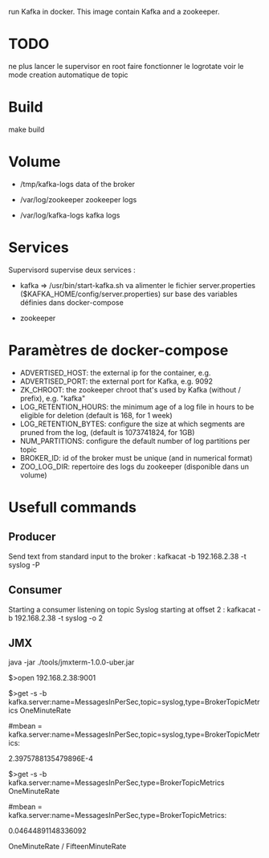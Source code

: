 run Kafka in docker. This image contain Kafka and a zookeeper.

# TODO
ne plus lancer le supervisor en root
faire fonctionner le logrotate
voir le mode creation automatique de topic

# Build

make build

# Volume

+ /tmp/kafka-logs
data of the broker

+ /var/log/zookeeper
zookeeper logs

+ /var/log/kafka-logs
kafka logs

# Services

Supervisord supervise deux services :
* kafka
=> /usr/bin/start-kafka.sh va alimenter le fichier server.properties ($KAFKA_HOME/config/server.properties) sur base des variables 
définies dans docker-compose

* zookeeper

# Paramètres de docker-compose

* ADVERTISED_HOST: 
  the external ip for the container, e.g. 
* ADVERTISED_PORT: 
  the external port for Kafka, e.g. 9092
* ZK_CHROOT: 
  the zookeeper chroot that's used by Kafka (without / prefix), e.g. "kafka"
* LOG_RETENTION_HOURS: 
  the minimum age of a log file in hours to be eligible for deletion (default is 168, for 1 week)
* LOG_RETENTION_BYTES: 
  configure the size at which segments are pruned from the log, (default is 1073741824, for 1GB)
* NUM_PARTITIONS: 
  configure the default number of log partitions per topic
* BROKER_ID:
  id of the broker must be unique (and in numerical format)
* ZOO_LOG_DIR: 
  repertoire des logs du zookeeper (disponible dans un volume)

# Usefull commands

## Producer 

Send text from standard input to the broker : kafkacat -b 192.168.2.38 -t syslog -P

## Consumer

Starting a consumer listening on topic Syslog starting at offset 2 : kafkacat -b 192.168.2.38 -t syslog -o 2

## JMX

java -jar ./tools/jmxterm-1.0.0-uber.jar

$>open 192.168.2.38:9001

$>get -s -b kafka.server:name=MessagesInPerSec,topic=syslog,type=BrokerTopicMetrics OneMinuteRate

#mbean = kafka.server:name=MessagesInPerSec,topic=syslog,type=BrokerTopicMetrics:

2.3975788135479896E-4

$>get -s -b kafka.server:name=MessagesInPerSec,type=BrokerTopicMetrics OneMinuteRate

#mbean = kafka.server:name=MessagesInPerSec,type=BrokerTopicMetrics:

0.04644891148336092


OneMinuteRate / FifteenMinuteRate
